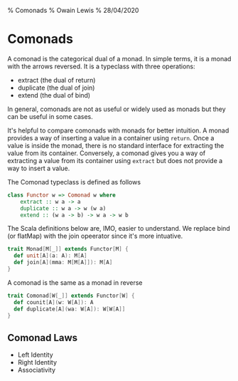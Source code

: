 % Comonads
% Owain Lewis
% 28/04/2020

# Comonads

A comonad is the categorical dual of a monad. In simple terms, it is a monad with the arrows reversed. It is a typeclass with three operations:

- extract (the dual of return)
- duplicate (the dual of join)
- extend (the dual of bind)

In general, comonads are not as useful or widely used as monads but they can be useful in some cases.

It's helpful to compare comonads with monads for better intuition. A monad provides a way of inserting a value in a container using `return`. Once a value is inside the monad, there is no standard interface for extracting the value from its container. Conversely, a comonad gives you a way of extracting a value from its container using `extract` but does not provide a way to insert a value.

The Comonad typeclass is defined as follows

```haskell
class Functor w => Comonad w where
	extract :: w a -> a
	duplicate :: w a -> w (w a)
	extend :: (w a -> b) -> w a -> w b
```

The Scala definitions below are, IMO, easier to understand. We replace bind (or flatMap) with the join opeerator since it's more intuative.

```scala
trait Monad[M[_]] extends Functor[M] {
  def unit[A](a: A): M[A]
  def join[A](mma: M[M[A]]): M[A]
}
```

A comonad is the same as a monad in reverse

```scala
trait Comonad[W[_]] extends Functor[W] {
  def counit[A](w: W[A]): A
  def duplicate[A](wa: W[A]): W[W[A]]
}
```

## Comonad Laws

- Left Identity
- Right Identity
- Associativity
